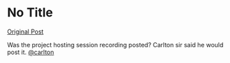 # No Title

[Original Post](https://discourse.onlinedegree.iitm.ac.in/t/169029/165)

<p>Was the project hosting session recording posted? Carlton sir said he would post it. <a class="mention" href="/u/carlton">@carlton</a></p>